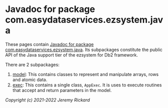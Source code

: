# Javadoc for package com.easydataservices.ezsystem.java
These pages contain [Javadoc for package com.easydataservices.ezsystem.java](https://easydataservices.github.io/ezsystem-java/docs/). Its subpackages constitute the public API of the Java support tier of the ezsystem for Db2 framework.

There are 2 subpackages:
1. [model](https://easydataservices.github.io/ezsystem-java/docs/com/easydataservices/ezsystem/java/model/package-summary.html): This contains classes to represent and manipulate arrays, rows and atomic data.
2. [exec](https://easydataservices.github.io/ezsystem-java/docs/com/easydataservices/ezsystem/java/exec/package-summary.html): This contains a single class, ``AppExec``. It is uses to execute routines that accept and return parameters in the model.

_Copyright (c) 2021-2022 Jeremy Rickard_
